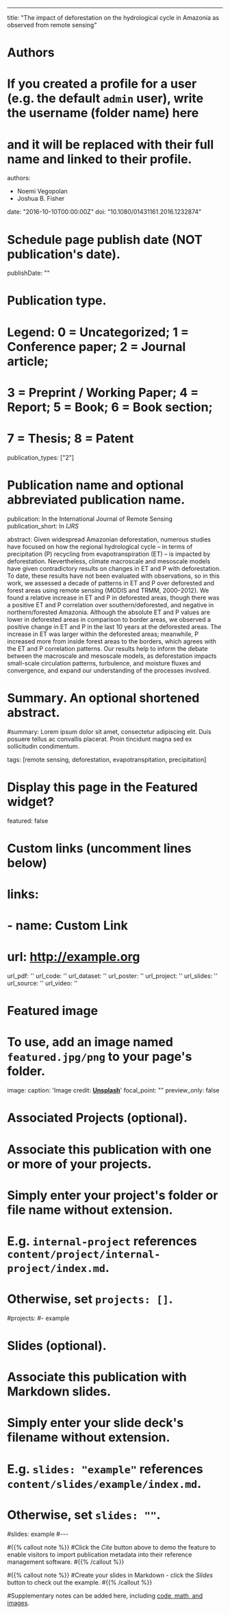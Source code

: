 ---
title: "The impact of deforestation on the hydrological cycle in Amazonia as observed from remote sensing"

# Authors
# If you created a profile for a user (e.g. the default `admin` user), write the username (folder name) here 
# and it will be replaced with their full name and linked to their profile.
authors:
- Noemi Vegopolan
- Joshua B. Fisher

date: "2016-10-10T00:00:00Z"
doi: "10.1080/01431161.2016.1232874"

# Schedule page publish date (NOT publication's date).
publishDate: ""

# Publication type.
# Legend: 0 = Uncategorized; 1 = Conference paper; 2 = Journal article;
# 3 = Preprint / Working Paper; 4 = Report; 5 = Book; 6 = Book section;
# 7 = Thesis; 8 = Patent
publication_types: ["2"]

# Publication name and optional abbreviated publication name.
publication: In the International Journal of Remote Sensing
publication_short: In *IJRS*

abstract: Given widespread Amazonian deforestation, numerous studies have focused on how the regional hydrological cycle – in terms of precipitation (P) recycling from evapotranspiration (ET) – is impacted by deforestation. Nevertheless, climate macroscale and mesoscale models have given contradictory results on changes in ET and P with deforestation. To date, these results have not been evaluated with observations, so in this work, we assessed a decade of patterns in ET and P over deforested and forest areas using remote sensing (MODIS and TRMM, 2000–2012). We found a relative increase in ET and P in deforested areas, though there was a positive ET and P correlation over southern/deforested, and negative in northern/forested Amazonia. Although the absolute ET and P values are lower in deforested areas in comparison to border areas, we observed a positive change in ET and P in the last 10 years at the deforested areas. The increase in ET was larger within the deforested areas; meanwhile, P increased more from inside forest areas to the borders, which agrees with the ET and P correlation patterns. Our results help to inform the debate between the macroscale and mesoscale models, as deforestation impacts small-scale circulation patterns, turbulence, and moisture fluxes and convergence, and expand our understanding of the processes involved.

# Summary. An optional shortened abstract.
#summary: Lorem ipsum dolor sit amet, consectetur adipiscing elit. Duis posuere tellus ac convallis placerat. Proin tincidunt magna sed ex sollicitudin condimentum.

tags: [remote sensing, deforestation, evapotranspitation, precipitation]

# Display this page in the Featured widget?
featured: false

# Custom links (uncomment lines below)
# links:
# - name: Custom Link
#   url: http://example.org

url_pdf: ''
url_code: ''
url_dataset: ''
url_poster: ''
url_project: ''
url_slides: ''
url_source: ''
url_video: ''

# Featured image
# To use, add an image named `featured.jpg/png` to your page's folder. 
image:
  caption: 'Image credit: [**Unsplash**](https://unsplash.com/photos/pLCdAaMFLTE)'
  focal_point: ""
  preview_only: false

# Associated Projects (optional).
#   Associate this publication with one or more of your projects.
#   Simply enter your project's folder or file name without extension.
#   E.g. `internal-project` references `content/project/internal-project/index.md`.
#   Otherwise, set `projects: []`.
#projects:
#- example

# Slides (optional).
#   Associate this publication with Markdown slides.
#   Simply enter your slide deck's filename without extension.
#   E.g. `slides: "example"` references `content/slides/example/index.md`.
#   Otherwise, set `slides: ""`.
#slides: example
#---

#{{% callout note %}}
#Click the *Cite* button above to demo the feature to enable visitors to import publication metadata into their reference management software.
#{{% /callout %}}

#{{% callout note %}}
#Create your slides in Markdown - click the *Slides* button to check out the example.
#{{% /callout %}}

#Supplementary notes can be added here, including [code, math, and images](https://wowchemy.com/docs/writing-markdown-latex/).
